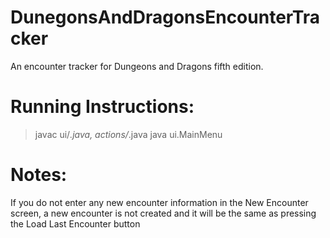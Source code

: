 # DunegonsAndDragonsEncounterTracker
An encounter tracker for Dungeons and Dragons fifth edition.

# Running Instructions:
> javac ui/*.java, actions/*.java
> java ui.MainMenu

# Notes:
If you do not enter any new encounter information in the New Encounter screen, a new encounter is not created and
it will be the same as pressing the Load Last Encounter button
